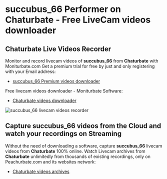 # succubus_66 Performer on Chaturbate - Free LiveCam videos downloader

## Chaturbate Live Videos Recorder

Monitor and record livecam videos of **succubus_66** from **Chaturbate** with Moniturbate.com
Get a premium trial for free by just and only registering with your Email address:
* [succubus_66 Premium videos downloader](https://moniturbate.com/request-demo-licence-key.html)

Free livecam videos downloader - Moniturbate Software:
* [Chaturbate videos downloader](https://moniturbate.com/moniturbate-download-software.html)

![succubus_66 livecam videos recorder](https://peachurnet.com/templates/moniturbate-software.png)


## Capture succubus_66 videos from the Cloud and watch your recordings on Streaming

Without the need of downloading a software, capture **succubus_66** livecam videos from **Chaturbate** 100% online.
Watch Livecam archives from **Chaturbate** unlimitedly from thousands of existing recordings, only on Peachurbate.com and its websites network:
* [Chaturbate videos archives](https://peachurnet.com/)